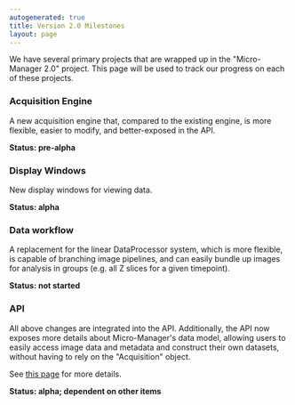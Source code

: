 ```yaml
---
autogenerated: true
title: Version 2.0 Milestones
layout: page
---
```


We have several primary projects that are wrapped up in the
"Micro-Manager 2.0" project. This page will be used to track our
progress on each of these projects.

### Acquisition Engine

A new acquisition engine that, compared to the existing engine, is more
flexible, easier to modify, and better-exposed in the API.

**Status: pre-alpha**

### Display Windows

New display windows for viewing data.

**Status: alpha**

### Data workflow

A replacement for the linear DataProcessor system, which is more
flexible, is capable of branching image pipelines, and can easily bundle
up images for analysis in groups (e.g. all Z slices for a given
timepoint).

**Status: not started**

### API

All above changes are integrated into the API. Additionally, the API now
exposes more details about Micro-Manager's data model, allowing users to
easily access image data and metadata and construct their own datasets,
without having to rely on the "Acquisition" object.

See [this page](https://micro-manager.org/wiki/Version_2.0_API) for more
details.

**Status: alpha; dependent on other items**
